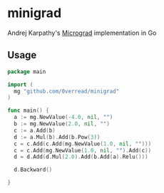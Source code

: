 # minigrad
Andrej Karpathy's [Micrograd](https://github.com/karpathy/micrograd) implementation in Go


## Usage
```go
package main

import (
  mg "github.com/0verread/minigrad"
)

func main() {
  a := mg.NewValue(-4.0, nil, "")
  b := mg.NewValue(2.0, nil, "")
  c := a.Add(b)
  d := a.Mul(b).Add(b.Pow(3))
  c = c.Add(c.Add(mg.NewValue(1.0, nil, "")))
  c = c.Add(mg.NewValue(1.0, nil, "").Add(c))
  d = d.Add(d.Mul(2.0).Add(b.Add(a).Relu()))

  d.Backward()

}
```


